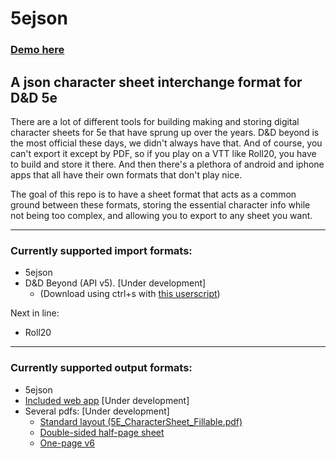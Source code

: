 # 5ejson

### [Demo here](https://srsutherland.github.io/5ejson/display_sheet)

## A json character sheet interchange format for D&amp;D 5e

There are a lot of different tools for building making and storing digital character sheets for 5e that have sprung up over the years. D&D beyond is the most official these days, we didn't always have that. And of course, you can't export it except by PDF, so if you play on a VTT like Roll20, you have to build and store it there. And then there's a plethora of android and iphone apps that all have their own formats that don't play nice.

The goal of this repo is to have a sheet format that acts as a common ground between these formats, storing the essential character info while not being too complex, and allowing you to export to any sheet you want.

---

### Currently supported import formats:
- 5ejson
- D&D Beyond (API v5). [Under development\]
    - (Download using ctrl+s with [this userscript](./raw/main/userscript/dndb_dl.user.js))

Next in line:
- Roll20

---

### Currently supported output formats:
- 5ejson
- [Included web app](https://srsutherland.github.io/5ejson/display_sheet) [Under development\]
- Several pdfs: [Under development\]
    - [Standard layout (5E_CharacterSheet_Fillable.pdf)](./blob/main/pdfs/standard/5E_CharacterSheet_Fillable.pdf)
    - [Double-sided half-page sheet](./blob/main/pdfs/halfpage_double_color/D_and_D_Character_Sheet_halfpage_coloured_FormFillable_V2.pdf)
    - [One-page v6](./blob/main/pdfs/1page_v6/CharacterSheet_1page_form6.pdf)